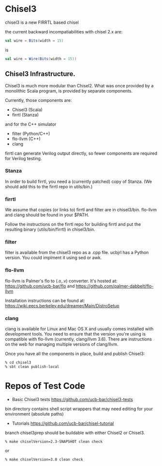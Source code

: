 # Chisel3
chisel3 is a new FIRRTL based chisel

the current backward incompatiabilities with chisel 2.x are:

```scala
val wire = Bits(width = 15)
```
is

```scala
val wire = Wire(Bits(width = 15))
```

## Chisel3 Infrastructure.

Chisel3 is much more modular than Chisel2. What was once provided by a
monolithic Scala program, is provided by separate components.

Currently, those components are:
 - Chisel3 (Scala)
 - firrtl (Stanza)

and for the C++ simulator
 - filter (Python/C++)
 - flo-llvm (C++)
 - clang

firrtl can generate Verilog output directly, so fewer components are
required for Verilog testing.

### Stanza
In order to build firrtl, you need a (currently patched) copy of
Stanza. (We should add this to the firrtl repo in utils/bin.)

### firrtl
We assume that copies (or links to) firrtl and filter are in
chisel3/bin. flo-llvm and clang should be found in your $PATH.

Follow the instructions on the firrtl repo for building firrtl and put
the resulting binary (utils/bin/firrtl) in chisel3/bin.

### filter
filter is available from the chisel3 repo as a .cpp file. ucbjrl has a
Python version. You could implment it using sed or awk.

### flo-llvm
flo-llvm is Palmer's flo to (.o,.v) converter. It's hosted at:
	 https://github.com/ucb-bar/flo
and
	 https://github.com/palmer-dabbelt/flo-llvm


Installation instructions can be found at:
	 https://wiki.eecs.berkeley.edu/dreamer/Main/DistroSetup

### clang
clang is available for Linux and Mac OS X and usually comes installed
with development tools. You need to ensure that the version you're
using is compatible with flo-llvm (currently, clang/llvm 3.6). There
are instructions on the web for managing multiple versions of
clang/llvm.

Once you have all the components in place, build and publish Chisel3:

```shell
% cd chisel3
% sbt clean publish-local
```

# Repos of Test Code
 - Basic Chisel3 tests https://github.com/ucb-bar/chisel3-tests

bin directory contains shell script wrappers that may need editing for your environment (absolute paths)

 - Tutorials https://github.com/ucb-bar/chisel-tutorial

branch chisel3prep should be buildable with either Chisel2 or Chisel3.

```shell
% make chiselVersion=2.3-SNAPSHOT clean check
```
or
```shell
% make chiselVersion=3.0 clean check
```
